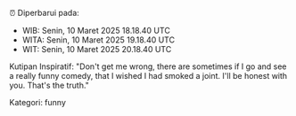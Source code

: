 ⏰ Diperbarui pada:
- WIB: Senin, 10 Maret 2025 18.18.40 UTC
- WITA: Senin, 10 Maret 2025 19.18.40 UTC
- WIT: Senin, 10 Maret 2025 20.18.40 UTC

Kutipan Inspiratif:
"Don't get me wrong, there are sometimes if I go and see a really funny comedy, that I wished I had smoked a joint. I'll be honest with you. That's the truth."


Kategori: funny

